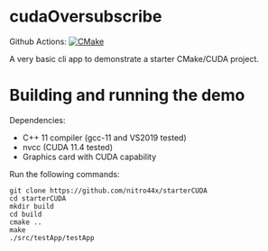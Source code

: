 # cudaOversubscribe

Github Actions: [![CMake](https://github.com/nitro44x/starterCUDA/actions/workflows/cmake.yml/badge.svg)](https://github.com/nitro44x/starterCUDA/actions/workflows/cmake.yml)

A very basic cli app to demonstrate a starter CMake/CUDA project.

# Building and running the demo

Dependencies:

* C++ 11 compiler (gcc-11 and VS2019 tested)
* nvcc (CUDA 11.4 tested)
* Graphics card with CUDA capability

Run the following commands:

    git clone https://github.com/nitro44x/starterCUDA
    cd starterCUDA 
    mkdir build
    cd build
    cmake ..
    make
    ./src/testApp/testApp

